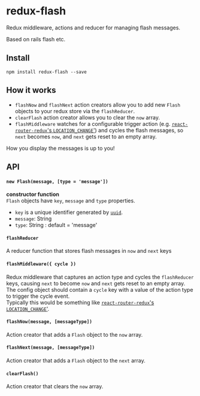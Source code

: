 # redux-flash

Redux middleware, actions and reducer for managing flash messages.  

Based on rails flash etc.  

## Install
`npm install redux-flash --save`

## How it works

 - `flashNow` and `flashNext` action creators allow you to add new `Flash` objects to your redux store via the `flashReducer`.
 - `clearFlash` action creator allows you to clear the `now` array.
 -  `flashMiddleware` watches for a configurable trigger action (e.g. [`react-router-redux`'s `LOCATION_CHANGE`'](https://github.com/reactjs/react-router-redux#location_change)) and cycles the flash messages, so `next` becomes `now`, and `next` gets reset to an empty array.  

 How you display the messages is up to you!  

## API

#### `new Flash(message, [type = 'message'])`  
**constructor function**  
`Flash` objects have `key`, `message` and `type` properties.
 - `key` is a unique identifier generated by [`uuid`](https://www.npmjs.com/package/uuid).  
 - `message`: String  
 - `type`: String : default = 'message'  

#### `flashReducer`  
A reducer function that stores flash messages in `now` and `next` keys  

#### `flashMiddleware({ cycle })`
Redux middleware that captures an action type and cycles the `flashReducer` keys, causing `next` to become `now` and `next` gets reset to an empty array.  
The config object should contain a `cycle` key with a value of the action type to trigger the cycle event.  
Typically this would be something like [`react-router-redux`'s `LOCATION_CHANGE`'](https://github.com/reactjs/react-router-redux#location_change).

#### `flashNow(message, [messageType])`
Action creator that adds a `Flash` object to the `now` array.  

#### `flashNext(message, [messageType])`
Action creator that adds a `Flash` object to the `next` array.  

#### `clearFlash()`
Action creator that clears the `now` array.
